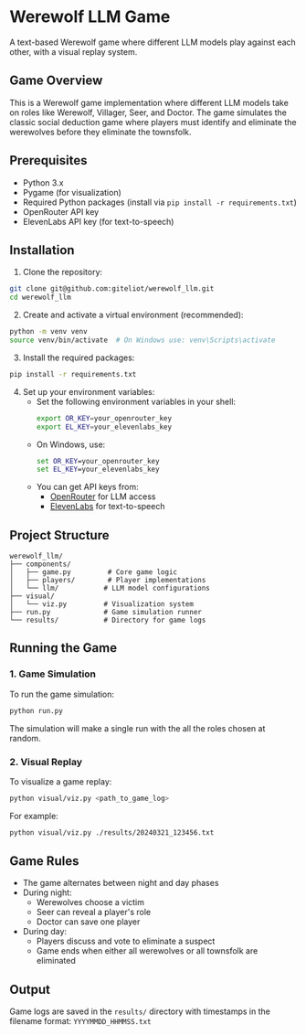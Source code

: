 # Werewolf LLM Game

A text-based Werewolf game where different LLM models play against each other, with a visual replay system.

## Game Overview

This is a Werewolf game implementation where different LLM models take on roles like Werewolf, Villager, Seer, and Doctor. The game simulates the classic social deduction game where players must identify and eliminate the werewolves before they eliminate the townsfolk.

## Prerequisites

- Python 3.x
- Pygame (for visualization)
- Required Python packages (install via `pip install -r requirements.txt`)
- OpenRouter API key
- ElevenLabs API key (for text-to-speech)

## Installation

1. Clone the repository:
```bash
git clone git@github.com:giteliot/werewolf_llm.git
cd werewolf_llm
```

2. Create and activate a virtual environment (recommended):
```bash
python -m venv venv
source venv/bin/activate  # On Windows use: venv\Scripts\activate
```

3. Install the required packages:
```bash
pip install -r requirements.txt
```

4. Set up your environment variables:
   - Set the following environment variables in your shell:
     ```bash
     export OR_KEY=your_openrouter_key
     export EL_KEY=your_elevenlabs_key
     ```
   - On Windows, use:
     ```cmd
     set OR_KEY=your_openrouter_key
     set EL_KEY=your_elevenlabs_key
     ```
   - You can get API keys from:
     - [OpenRouter](https://openrouter.ai/) for LLM access
     - [ElevenLabs](https://elevenlabs.io/) for text-to-speech

## Project Structure

```
werewolf_llm/
├── components/
│   ├── game.py         # Core game logic
│   ├── players/        # Player implementations
│   └── llm/           # LLM model configurations
├── visual/
│   └── viz.py         # Visualization system
├── run.py             # Game simulation runner
└── results/           # Directory for game logs
```

## Running the Game

### 1. Game Simulation

To run the game simulation:

```bash
python run.py
```

The simulation will make a single run with the all the roles chosen at random.

### 2. Visual Replay

To visualize a game replay:

```bash
python visual/viz.py <path_to_game_log>
```

For example:
```bash
python visual/viz.py ./results/20240321_123456.txt
```

## Game Rules

- The game alternates between night and day phases
- During night:
  - Werewolves choose a victim
  - Seer can reveal a player's role
  - Doctor can save one player
- During day:
  - Players discuss and vote to eliminate a suspect
  - Game ends when either all werewolves or all townsfolk are eliminated

## Output

Game logs are saved in the `results/` directory with timestamps in the filename format: `YYYYMMDD_HHMMSS.txt`

